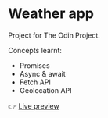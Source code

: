 # Weather app
Project for The Odin Project.

Concepts learnt:
- Promises
- Async & await
- Fetch API
- Geolocation API

👉 [Live preview](https://tubular-sunflower-b43ffc.netlify.app/)
